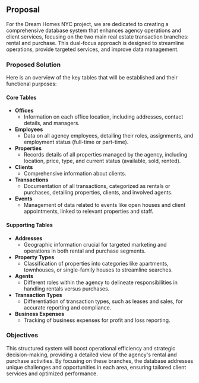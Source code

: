 ## Proposal

For the Dream Homes NYC project, we are dedicated to creating a comprehensive database system that enhances agency operations and client services, focusing on the two main real estate transaction branches: rental and purchase. This dual-focus approach is designed to streamline operations, provide targeted services, and improve data management.

### Proposed Solution

Here is an overview of the key tables that will be established and their functional purposes:

#### Core Tables

- **Offices**
  - Information on each office location, including addresses, contact details, and managers.
- **Employees**
  - Data on all agency employees, detailing their roles, assignments, and employment status (full-time or part-time).
- **Properties**
  - Records details of all properties managed by the agency, including location, price, type, and current status (available, sold, rented).
- **Clients**
  - Comprehensive information about clients.
- **Transactions**
  - Documentation of all transactions, categorized as rentals or purchases, detailing properties, clients, and involved agents.
- **Events**
  - Management of data related to events like open houses and client appointments, linked to relevant properties and staff.

#### Supporting Tables

- **Addresses**
  - Geographic information crucial for targeted marketing and operations in both rental and purchase segments.
- **Property Types**
  - Classification of properties into categories like apartments, townhouses, or single-family houses to streamline searches.
- **Agents**
  - Different roles within the agency to delineate responsibilities in handling rentals versus purchases.
- **Transaction Types**
  - Differentiation of transaction types, such as leases and sales, for accurate reporting and compliance.
- **Business Expenses**
  - Tracking of business expenses for profit and loss reporting.

### Objectives

This structured system will boost operational efficiency and strategic decision-making, providing a detailed view of the agency's rental and purchase activities. By focusing on these branches, the database addresses unique challenges and opportunities in each area, ensuring tailored client services and optimized performance.
